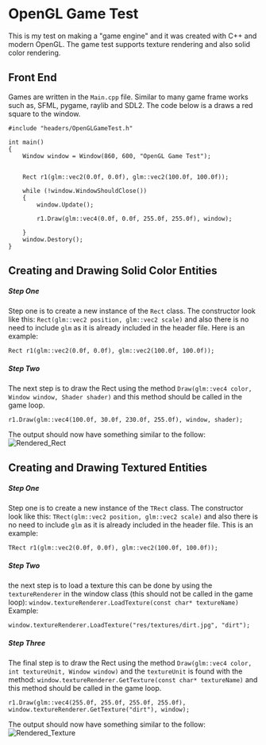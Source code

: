 # OpenGL Game Test
This is my test on making a "game engine" and it was created with C++ and modern OpenGL. The game test supports texture rendering and also solid color rendering.

## Front End
Games are written in the `Main.cpp` file. Similar to many game frame works such as, SFML, pygame, raylib and SDL2. The code below is a draws a red square to the window.
```
#include "headers/OpenGLGameTest.h"

int main()
{
	Window window = Window(860, 600, "OpenGL Game Test");


	Rect r1(glm::vec2(0.0f, 0.0f), glm::vec2(100.0f, 100.0f));

	while (!window.WindowShouldClose())
	{
		window.Update();

		r1.Draw(glm::vec4(0.0f, 0.0f, 255.0f, 255.0f), window);

	}
	window.Destory();
}
```

## Creating and Drawing Solid Color Entities
##### Step One
Step one is to create a new instance of the `Rect` class. The constructor look like this: `Rect(glm::vec2 position, glm::vec2 scale)` and also there is no need to include `glm` as it is already included in the header file.
Here is an example:
```
Rect r1(glm::vec2(0.0f, 0.0f), glm::vec2(100.0f, 100.0f));
```

##### Step Two
The next step is to draw the Rect using the method `Draw(glm::vec4 color, Window window, Shader shader)` and this method should be called in the game loop.
```
r1.Draw(glm::vec4(100.0f, 30.0f, 230.0f, 255.0f), window, shader);
```
The output should now have something similar to the follow:
![Rendered_Rect](https://user-images.githubusercontent.com/97370242/159363689-0d99e524-3dda-43ce-91fc-43ad8cd44c15.jpg)

## Creating and Drawing Textured Entities
##### Step One
Step one is to create a new instance of the `TRect` class. The constructor look like this: `TRect(glm::vec2 position, glm::vec2 scale)` and also there is no need to include `glm` as it is already included in the header file.
This is an example:
```
TRect r1(glm::vec2(0.0f, 0.0f), glm::vec2(100.0f, 100.0f));
```

##### Step Two
the next step is to load a texture this can be done by using the `textureRenderer` in the window class (this should not be called in the game loop): `window.textureRenderer.LoadTexture(const char* textureName)`
Example:
```
window.textureRenderer.LoadTexture("res/textures/dirt.jpg", "dirt");
```

##### Step Three
The final step is to draw the Rect using the method `Draw(glm::vec4 color, int textureUnit, Window window)` and the `textureUnit` is found with the method: `window.textureRenderer.GetTexture(const char* textureName)` and this method should be called in the game loop.
```
r1.Draw(glm::vec4(255.0f, 255.0f, 255.0f, 255.0f), window.textureRenderer.GetTexture("dirt"), window);
```
The output should now have something similar to the follow:
![Rendered_Texture](https://user-images.githubusercontent.com/97370242/160214418-a6d08496-8ec8-4102-aba2-a980bdbe888b.jpg)


